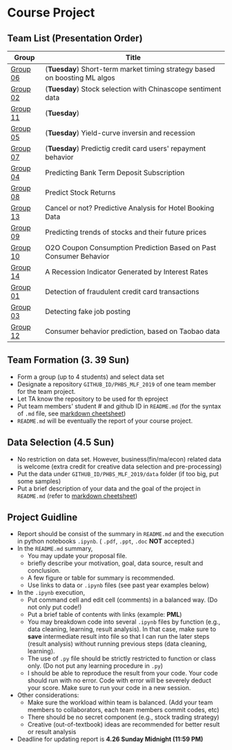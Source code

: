 # Course Project


## Team List (Presentation Order)

Group | Title | 
--- | ---
[Group 06](https://github.com/eiahb3838ya/PHBS_ML_for_quant_project) | (__Tuesday__) Short-term market timing strategy based on boosting ML algos
[Group 02](https://github.com/SnakeWayne/PHBS_MLF_2019) | (__Tuesday__) Stock selection with Chinascope sentiment data
[Group 11](https://github.com/caoxiaolong0521/PHBS_MLF_2019_Project) | (__Tuesday__)
[Group 05](https://github.com/knowsnothing753/PHBS_MLF_2019) | (__Tuesday__) Yield-curve inversin and recession
[Group 07](https://github.com/dengkeya/PHBS_MLF_2019) | (__Tuesday__) Predictig credit card users' repayment behavior
[Group 04](https://github.com/Johnxinlei/PHBS_MLF_Project) | Predicting Bank Term Deposit Subscription
[Group 08](https://github.com/Mingkai-Zhuang/PHBS_MLF_2019) | Predict Stock Returns
[Group 13](https://github.com/oyrx/PHBS_MLF_2019_Project) | Cancel or not? Predictive Analysis for Hotel Booking Data
[Group 09](https://github.com/ZhangPeidong-Mack/PHBS_MLF_2019) | Predicting trends of stocks and their future prices
[Group 10](https://github.com/YijiaZhang1996/PHBS_MLF_2019/tree/master/GroupProject) | O2O Coupon Consumption Prediction Based on Past Consumer Behavior
[Group 14](https://github.com/YanrongWu/YanrongWu-PHBS_MLF_2019/tree/master/Final%20Group%20Project) | A Recession Indicator Generated by Interest Rates
[Group 01](https://github.com/npuchenbowen/MLF_Project) | Detection of fraudulent credit card transactions
[Group 03](https://github.com/Linyi-Wei/2020WeiLinyi) | Detecting fake job posting
[Group 12](https://github.com/Parametric3/PHBS_MLF_2019) | Consumer behavior prediction, based on Taobao data


## Team Formation (__3. 39 Sun__)
* Form a group (up to 4 students) and select data set
* Designate a repository `GITHUB_ID/PHBS_MLF_2019` of one team member for the team project.
* Let TA know the repository to be used for th eproject
* Put team members' student # and github ID in `README.md` (for the syntax of `.md` file, see [markdown cheetsheet](https://guides.github.com/features/mastering-markdown/)) 
* `README.md` will be eventually the report of your course project.

## Data Selection (__4.5 Sun__)
* No restriction on data set. However, business(fin/ma/econ) related data is welcome (extra credit for creative data selection and pre-processing)
* Put the data under `GITHUB_ID/PHBS_MLF_2019/data` folder (if too big, put some samples)
* Put a brief description of your data and the goal of the project in `README.md` (refer to [markdown cheetsheet](https://guides.github.com/features/mastering-markdown/))

## Project Guidline
* Report should be consist of the summary in `README.md` and the execution in python notebooks `.ipynb`.  ( `.pdf`, `.ppt`, `.doc` __NOT__ accepted.)
* In the `README.md` summary, 
  * You may update your proposal file.
  * briefly describe your motivation, goal, data source, result and conclusion.
  * A few figure or table for summary is recommended.
  * Use links to data or `.ipynb` files (see past year examples below)
* In the `.ipynb` execution, 
  * Put command cell and edit cell (comments) in a balanced way. (Do not only put code!)
  * Put a brief table of contents with links (example: __PML__)
  * You may breakdown code into several `.ipynb` files by function (e.g., data cleaning, learning, result analysis). In that case, make sure to __save__ intermediate result into file so that I can run the later steps (result analysis) without running previous steps (data cleaning, learning).
  * The use of `.py` file should be strictly restricted to function or class only. (Do not put any learning procedure in `.py`)
  * I should be able to reproduce the result from your code. Your code should run with no error. Code with error will be severely deduct your score. Make sure to run your code in a new session.
* Other considerations:
  * Make sure the workload within team is balanced. (Add your team members to collaborators, each team members commit codes, etc)
  * There should be no secret component (e.g., stock trading strategy)
  * Creative (out-of-textbook) ideas are recommended for better result or result analysis
* Deadline for updating report is __4.26 Sunday Midnight (11:59 PM)__
